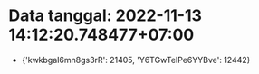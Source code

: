 # Data tanggal: 2022-11-13 14:12:20.748477+07:00

* {'kwkbgaI6mn8gs3rR': 21405, 'Y6TGwTeIPe6YYBve': 12442}
